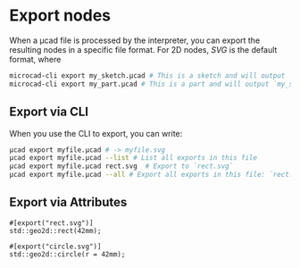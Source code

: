 # Export nodes

When a µcad file is processed by the interpreter, you can export the resulting nodes in a specific file format.
For 2D nodes, *SVG* is the default format, where

```sh
microcad-cli export my_sketch.µcad # This is a sketch and will output `my_sketch.svg`
microcad-cli export my_part.µcad # This is a part and will output `my_sketch.stl`
```

## Export via CLI

When you use the CLI to export, you can write:

```sh
µcad export myfile.µcad # -> myfile.svg
µcad export myfile.µcad --list # List all exports in this file
µcad export myfile.µcad rect.svg  # Export to `rect.svg`
µcad export myfile.µcad --all # Export all exports in this file: `rect.svg, circle.svg`
```



## Export via Attributes


```
#[export("rect.svg")]
std::geo2d::rect(42mm);

#[export("circle.svg")]
std::geo2d::circle(r = 42mm);
```
